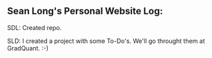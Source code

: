 ## Sean Long's Personal Website Log:


SDL: Created repo.


SLD: I created a project with some To-Do's. We'll go throught them at GradQuant. :-)
